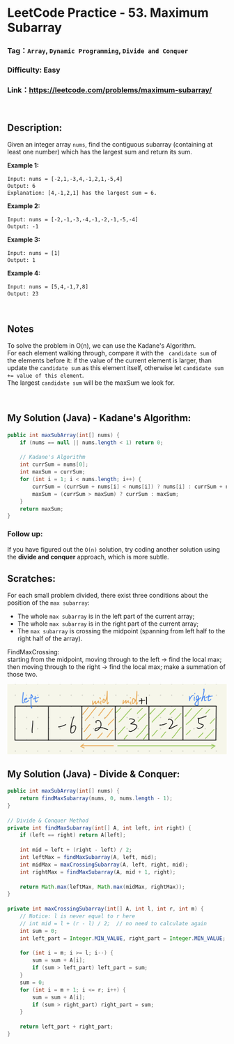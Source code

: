 # LeetCode Practice - 53. Maximum Subarray


### Tag：`Array`, `Dynamic Programming`, `Divide and Conquer`
### Difficulty: Easy
### Link：https://leetcode.com/problems/maximum-subarray/

<br>

## Description:

Given an integer array `nums`, find the contiguous subarray (containing at least one number) which has the largest sum and return its sum.

**Example 1:**
```
Input: nums = [-2,1,-3,4,-1,2,1,-5,4]
Output: 6
Explanation: [4,-1,2,1] has the largest sum = 6.
```

**Example 2:**
```
Input: nums = [-2,-1,-3,-4,-1,-2,-1,-5,-4]
Output: -1
```

**Example 3:**
```
Input: nums = [1]
Output: 1
```

**Example 4:**
```
Input: nums = [5,4,-1,7,8]
Output: 23
```
<br>

## Notes

To solve the problem in O(n), we can use the Kadane's Algorithm.  
For each element walking through, compare it with the ` candidate sum` of the elements before it: if the value of the current element is larger, than update the `candidate sum` as this element itself, otherwise let `candidate sum += value of this element`.  
The largest `candidate sum` will be the maxSum  we look for.

<br>

## My Solution (Java) - Kadane's Algorithm:
```java
public int maxSubArray(int[] nums) {
    if (nums == null || nums.length < 1) return 0;
    
    // Kadane's Algorithm
    int currSum = nums[0];
    int maxSum = currSum;
    for (int i = 1; i < nums.length; i++) {
        currSum = (currSum + nums[i] < nums[i]) ? nums[i] : currSum + nums[i];
        maxSum = (currSum > maxSum) ? currSum : maxSum;
    }
    return maxSum;
}
```

### Follow up: 
If you have figured out the `O(n)` solution, try coding another solution using the **divide and conquer** approach, which is more subtle.

## Scratches:
For each small problem divided, there exist three conditions about the position of the `max subarray`:  
- The whole `max subarray` is in the left part of the current array;
- The whole `max subarray` is in the right part of the current array;
- The `max subarray` is crossing the midpoint (spanning from left half to the right half of the array).

FindMaxCrossing:   
starting from the midpoint, moving through to the left -> find the local max; then moving through to the right -> find the local max; make a summation of those two.

<img src="https://github.com/Zhaoyh-Jonathan/LeetCodePractice/blob/main/imgs/lc53_findMaxCrossing.jpg?raw=true" alt="findMaxCrossing JPG">


<br>

## My Solution (Java) - Divide & Conquer:
```java
public int maxSubArray(int[] nums) {        
    return findMaxSubarray(nums, 0, nums.length - 1);
}

// Divide & Conquer Method
private int findMaxSubarray(int[] A, int left, int right) {
    if (left == right) return A[left];
    
    int mid = left + (right - left) / 2;
    int leftMax = findMaxSubarray(A, left, mid);
    int midMax = maxCrossingSubarray(A, left, right, mid);
    int rightMax = findMaxSubarray(A, mid + 1, right);
    
    return Math.max(leftMax, Math.max(midMax, rightMax));
}

private int maxCrossingSubarray(int[] A, int l, int r, int m) {
    // Notice: l is never equal to r here
    // int mid = l + (r - l) / 2;  // no need to calculate again
    int sum = 0;
    int left_part = Integer.MIN_VALUE, right_part = Integer.MIN_VALUE;
    
    for (int i = m; i >= l; i--) {
        sum = sum + A[i];
        if (sum > left_part) left_part = sum;
    }
    sum = 0;
    for (int i = m + 1; i <= r; i++) {
        sum = sum + A[i];
        if (sum > right_part) right_part = sum;
    }
    
    return left_part + right_part;
}
```